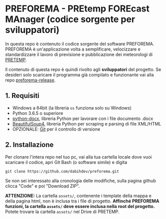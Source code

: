 # PREFOREMA - PREtemp FOREcast MAnager (codice sorgente per sviluppatori)

In questa repo è contenuto il codice sorgente del software PREFOREMA. PREFOREMA è un'applicazione volta a semplificare, velocizzare e standardizzare il lavoro di previsione e pubblicazione dei meteorologi di [PRETEMP](https://www.pretemp.it/).

Il contenuto di questa repo è quindi rivolto agli **sviluppatori** del progetto. Se desideri solo scaricare il programma già compilato e funzionante vai alla repo [preforema-release](https://github.com/dabihdev/preforema-release).

## 1. Requisiti
- Windows a 64bit (la libreria `os` funziona solo su Windows)
- Python 3.6.5 o superiore
- [python-docx](https://pypi.org/project/python-docx/#files), libreria Python per lavorare con i file documento .docx
- [BeautifulSoup4](https://pypi.org/project/beautifulsoup4/), libreria Python per scraping e parsing di file XML/HTML
- OPZIONALE: [Git](https://git-scm.com/downloads) per il controllo di versione

## 2. Installazione
Per clonare l'intera repo nel tuo pc, vai alla tua cartella locale dove vuoi scaricare il codice, apri Git Bash (o software simile) e digita 

```
git clone https://github.com/dabihdev/preforema.git
```

Se non sei interessato alla cronologia delle modifiche, sulla pagina github clicca "Code" e poi "Download ZIP".

**ATTENZIONE:** La cartella `assets/`, contenente i template della mappa e della pagina html, non è inclusa tra i file di progetto. **Affinché PREFOREMA funzioni, la cartella `assets/` deve essere inclusa nella root del progetto.** Potete trovare la cartella `assets/` nel Drive di PRETEMP.
